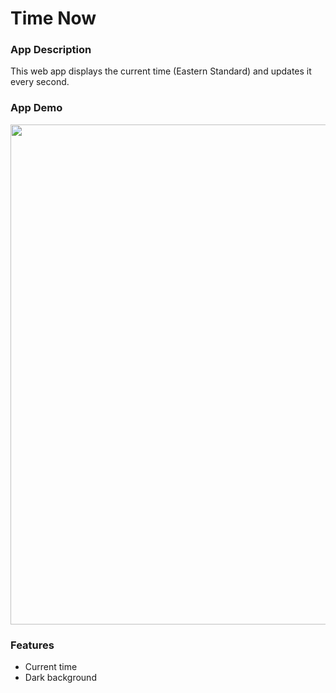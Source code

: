 # Time Now

### App Description

This web app displays the current time (Eastern Standard) and updates it every second. 

### App Demo

<img src="assets/demo.gif" width=800><br>

### Features

- Current time
- Dark background